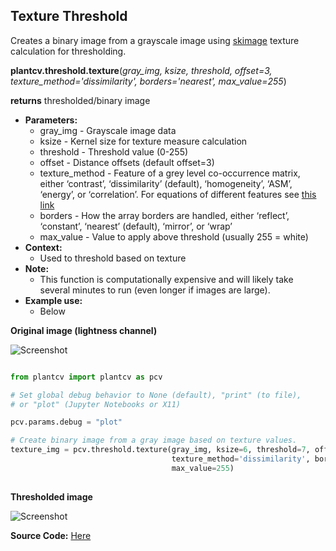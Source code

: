 ## Texture Threshold

Creates a binary image from a grayscale image using [skimage](http://scikit-image.org/docs/dev/index.html)
texture calculation for thresholding.


**plantcv.threshold.texture**(*gray_img, ksize, threshold, offset=3, texture_method='dissimilarity', borders='nearest', max_value=255*)

**returns** thresholded/binary image

- **Parameters:**
    - gray_img - Grayscale image data
    - ksize - Kernel size for texture measure calculation
    - threshold - Threshold value (0-255)
    - offset - Distance offsets (default offset=3)
    - texture_method - Feature of a grey level co-occurrence matrix, either
                      ‘contrast’, ‘dissimilarity’ (default), ‘homogeneity’, ‘ASM’, ‘energy’,
                      or ‘correlation’. For equations of different features see [this link](http://scikit-image.org/docs/dev/api/skimage.feature.html#greycoprops)
    - borders - How the array borders are handled, either ‘reflect’, ‘constant’, ‘nearest’ (default), ‘mirror’, or ‘wrap’
    - max_value - Value to apply above threshold (usually 255 = white)
- **Context:**
    - Used to threshold based on texture
- **Note:**
    - This function is computationally expensive and will likely take several minutes to run (even longer if images are large).
- **Example use:**
    - Below

**Original image (lightness channel)**

![Screenshot](img/documentation_images/texture_threshold/texture_gray.jpg)

```python

from plantcv import plantcv as pcv

# Set global debug behavior to None (default), "print" (to file), 
# or "plot" (Jupyter Notebooks or X11)

pcv.params.debug = "plot"

# Create binary image from a gray image based on texture values.
texture_img = pcv.threshold.texture(gray_img, ksize=6, threshold=7, offset=3, 
                                    texture_method='dissimilarity', borders='nearest', 
                                    max_value=255)
                                    
```

**Thresholded image**

![Screenshot](img/documentation_images/texture_threshold/texture_thresholded.jpg)

**Source Code:** [Here](https://github.com/danforthcenter/plantcv/blob/main/plantcv/plantcv/threshold/threshold_methods.py)
